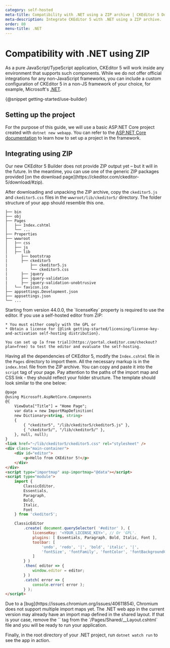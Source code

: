 ```yaml
---
category: self-hosted
meta-title: Compatibility with .NET using a ZIP archive | CKEditor 5 Documentation
meta-description: Integrate CKEditor 5 with .NET using a ZIP archive.
order: 80
menu-title: .NET
---
```


# Compatibility with .NET using ZIP

As a pure JavaScript/TypeScript application, CKEditor&nbsp;5 will work inside any environment that supports such components. While we do not offer official integrations for any non-JavaScript frameworks, you can include a custom configuration of CKEditor&nbsp;5 in a non-JS framework of your choice, for example, Microsoft's [.NET](https://dotnet.microsoft.com/).

{@snippet getting-started/use-builder}

## Setting up the project

For the purpose of this guide, we will use a basic ASP.NET Core project created with `dotnet new webapp`. You can refer to the [ASP.NET Core documentation](https://learn.microsoft.com/en-us/aspnet/core/getting-started/?view=aspnetcore-7.0) to learn how to set up a project in the framework.

## Integrating using ZIP

<info-box>
	Our new CKEditor&nbsp;5 Builder does not provide ZIP output yet &ndash; but it will in the future. In the meantime, you can use one of the generic ZIP packages provided [on the download page](https://ckeditor.com/ckeditor-5/download/#zip).
</info-box>

After downloading and unpacking the ZIP archive, copy the `ckeditor5.js` and `ckeditor5.css` files in the `wwwroot/lib/ckeditor5/` directory. The folder structure of your app should resemble this one.

```plain
├── bin
├── obj
├── Pages
│   ├── Index.cshtml
│   └── ...
├── Properties
├── wwwroot
│   ├── css
│   ├── js
│   ├── lib
|      ├── bootstrap
|      ├── ckeditor5
|          ├── ckeditor5.js
|          └── ckeditor5.css
|      ├── jquery
|      ├── jquery-validation
|      ├── jquery-validation-unobtrusive
│   └── favicon.ico
├── appsettings.Development.json
├── appsettings.json
└── ...
```

<info-box>
	Starting from version 44.0.0, the `licenseKey` property is required to use the editor. If you use a self-hosted editor from ZIP:

	* You must either comply with the GPL or
	* Obtain a license for {@link getting-started/licensing/license-key-and-activation self-hosting distribution}.

	You can set up [a free trial](https://portal.ckeditor.com/checkout?plan=free) to test the editor and evaluate the self-hosting.
</info-box>

Having all the dependencies of CKEditor&nbsp;5, modify the `Index.cshtml` file in the `Pages` directory to import them. All the necessary markup is in the `index.html` file from the ZIP archive. You can copy and paste it into the `script` tag of your page. Pay attention to the paths of the import map and CSS link - they should reflect your folder structure. The template should look similar to the one below:

```html
@page
@using Microsoft.AspNetCore.Components
@{
    ViewData["Title"] = "Home Page";
    var data = new ImportMapDefinition(
    new Dictionary<string, string>
    {
        { "ckeditor5", "/lib/ckeditor5/ckeditor5.js" },
        { "ckeditor5/", "/lib/ckeditor5/" },
    }, null, null);
}
<link href="~/lib/ckeditor5/ckeditor5.css" rel="stylesheet" />
<div class="main-container">
    <div id="editor">
        <p>Hello from CKEditor 5!</p>
    </div>
</div>
<script type="importmap" asp-importmap="@data"></script>
<script type="module">
    import {
        ClassicEditor,
        Essentials,
        Paragraph,
        Bold,
        Italic,
        Font
    } from 'ckeditor5';

    ClassicEditor
        .create( document.querySelector( '#editor' ), {
            licenseKey: '<YOUR_LICENSE_KEY>', // Or 'GPL'.
            plugins: [ Essentials, Paragraph, Bold, Italic, Font ],
            toolbar: [
                'undo', 'redo', '|', 'bold', 'italic', '|',
                'fontSize', 'fontFamily', 'fontColor', 'fontBackgroundColor'
            ]
        } )
        .then( editor => {
            window.editor = editor;
        } )
        .catch( error => {
            console.error( error );
        } );
</script>
```
<info-box warning>
Due to a [bug](https://issues.chromium.org/issues/40611854), Chromium does not support multiple import maps yet. The .NET web app in the current version may already have an import map defined in the shared layout. If that is your case, remove the `<script type="importmap"></script>` tag from the `/Pages/Shared/__Layout.cshtml` file and you will be ready to run your application.
</info-box>

Finally, in the root directory of your .NET project, run `dotnet watch run` to see the app in action.
